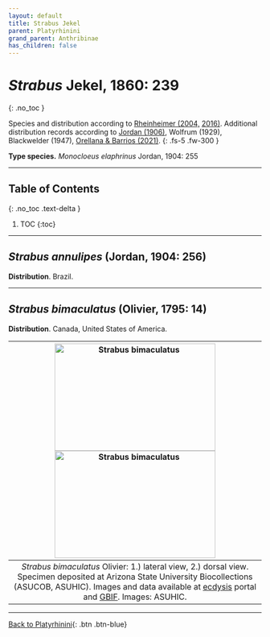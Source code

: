 ```yaml
---
layout: default
title: Strabus Jekel
parent: Platyrhinini
grand_parent: Anthribinae
has_children: false
---
```



# _Strabus_ Jekel, 1860: 239
{: .no_toc }

Species and distribution according to [Rheinheimer (2004,](https://www.zobodat.at/pdf/Mitt-Ent-Ver-Stuttgart_39_2004_0001-0244.pdf) [2016)](https://www.zobodat.at/pdf/KOR_86_2016_0243-0274.pdf). Additional distribution records according to [Jordan (1906)](https://www.biodiversitylibrary.org/item/14611#page/363/mode/1up), Wolfrum (1929), Blackwelder (1947), [Orellana & Barrios (2021)](https://www.researchgate.net/publication/348416935_Catalogue_of_the_Anthribidae_Coleoptera_Curculionoidea_of_Panama_including_new_country_records_and_a_key_to_genera).
{: .fs-5 .fw-300 }

**Type species.** _Monocloeus elaphrinus_ Jordan, 1904: 255

---

## Table of Contents
{: .no_toc .text-delta }

1. TOC
{:toc}

---

## _Strabus annulipes_ (Jordan, 1904: 256)

**Distribution**. Brazil.

---

## _Strabus bimaculatus_ (Olivier, 1795: 14)

**Distribution**. Canada, United States of America.

|[<img src="https://serv.biokic.asu.edu/imglib/storage/portals/scan/misc/201504/ASUHIC0079281_habitus_dorsal_1_1429125489_web.jpg" alt="Strabus bimaculatus"  width="320" height="213.4">](https://serv.biokic.asu.edu/ecdysis/collections/individual/index.php?occid=348932) [<img src="https://serv.biokic.asu.edu/imglib/storage/portals/scan/misc/201504/ASUHIC0079281_habitus_dorsal_1_1429125488_web.jpg" alt="Strabus bimaculatus"  width="320" height="213.4">](https://serv.biokic.asu.edu/ecdysis/collections/individual/index.php?occid=348932)|
|:--:| 
|_Strabus bimaculatus_ Olivier: 1.) lateral view, 2.) dorsal view. Specimen deposited at Arizona State University Biocollections (ASUCOB, ASUHIC). Images and data available at [ecdysis](https://serv.biokic.asu.edu/ecdysis/index.php) portal and [GBIF](gbif.org). Images: ASUHIC.|

---

[Back to Platyrhinini](https://anthribidae.github.io/anthribidae/anthribinae/platyrhinini/platyrhinini/#strabus-jekel-1860-239){: .btn .btn-blue} 
